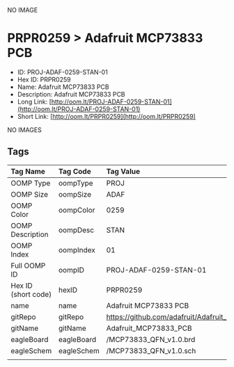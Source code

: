 


  
NO IMAGE  
# PRPR0259 > Adafruit MCP73833 PCB

- ID: PROJ-ADAF-0259-STAN-01
- Hex ID: PRPR0259
- Name: Adafruit MCP73833 PCB
- Description: Adafruit MCP73833 PCB
- Long Link: [http://oom.lt/PROJ-ADAF-0259-STAN-01](http://oom.lt/PROJ-ADAF-0259-STAN-01)
- Short Link: [http://oom.lt/PRPR0259](http://oom.lt/PRPR0259)
  
NO IMAGES  
## Tags
  

|Tag Name|Tag Code|Tag Value|
| :--- | :--- | :--- |
|OOMP Type|oompType|PROJ|
|OOMP Size|oompSize|ADAF|
|OOMP Color|oompColor|0259|
|OOMP Description|oompDesc|STAN|
|OOMP Index|oompIndex|01|
|Full OOMP ID|oompID|PROJ-ADAF-0259-STAN-01|
|Hex ID (short code)|hexID|PRPR0259|
|name|name|Adafruit MCP73833 PCB|
|gitRepo|gitRepo|https://github.com/adafruit/Adafruit_MCP73833_PCB|
|gitName|gitName|Adafruit_MCP73833_PCB|
|eagleBoard|eagleBoard|/MCP73833_QFN_v1.0.brd|
|eagleSchem|eagleSchem|/MCP73833_QFN_v1.0.sch|
||||
